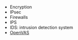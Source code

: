 - Encryption
- IPsec
- Firewalls
- IPS
- IDS: intrusion detection system
- [OpenVAS](https://en.wikipedia.org/wiki/OpenVAS)
